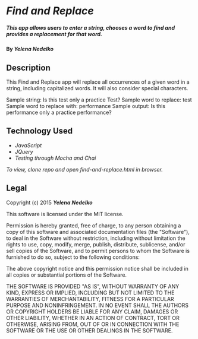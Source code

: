 # _Find and Replace_

##### This app allows users to enter a string, chooses a word to find and provides a replacement for that word.

#### By _**Yelena Nedelko**_

## Description

This Find and Replace app will replace all occurrences of a given word in a string, including capitalized words. It will also consider special characters.

Sample string: Is this test only a practice Test?
Sample word to replace: test
Sample word to replace with: performance
Sample output: Is this performance only a practice performance?

## Technology Used
* _JavaScript_
* _JQuery_
* _Testing through Mocha and Chai_

_To view, clone repo and open find-and-replace.html in browser._


## Legal

Copyright (c) 2015 **_Yelena Nedelko_**

This software is licensed under the MIT license.

Permission is hereby granted, free of charge, to any person obtaining a copy
of this software and associated documentation files (the "Software"), to deal
in the Software without restriction, including without limitation the rights
to use, copy, modify, merge, publish, distribute, sublicense, and/or sell
copies of the Software, and to permit persons to whom the Software is
furnished to do so, subject to the following conditions:

The above copyright notice and this permission notice shall be included in
all copies or substantial portions of the Software.

THE SOFTWARE IS PROVIDED "AS IS", WITHOUT WARRANTY OF ANY KIND, EXPRESS OR
IMPLIED, INCLUDING BUT NOT LIMITED TO THE WARRANTIES OF MERCHANTABILITY,
FITNESS FOR A PARTICULAR PURPOSE AND NONINFRINGEMENT. IN NO EVENT SHALL THE
AUTHORS OR COPYRIGHT HOLDERS BE LIABLE FOR ANY CLAIM, DAMAGES OR OTHER
LIABILITY, WHETHER IN AN ACTION OF CONTRACT, TORT OR OTHERWISE, ARISING FROM,
OUT OF OR IN CONNECTION WITH THE SOFTWARE OR THE USE OR OTHER DEALINGS IN
THE SOFTWARE.
